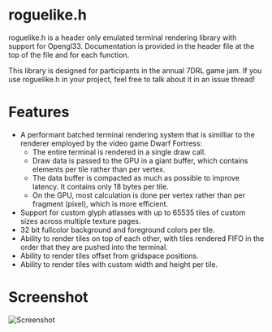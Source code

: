 <!--
SPDX-FileCopyrightText: 2021-2023 Daniel Aimé Valcour <fosssweeper@gmail.com>

SPDX-License-Identifier: MIT
-->

<!--
    Copyright (c) 2021-2023 Daniel Aimé Valcour

    Permission is hereby granted, free of charge, to any person obtaining a copy of
    this software and associated documentation files (the "Software"), to deal in
    the Software without restriction, including without limitation the rights to
    use, copy, modify, merge, publish, distribute, sublicense, and/or sell copies of
    the Software, and to permit persons to whom the Software is furnished to do so,
    subject to the following conditions:
    The above copyright notice and this permission notice shall be included in all
    copies or substantial portions of the Software.
    THE SOFTWARE IS PROVIDED "AS IS", WITHOUT WARRANTY OF ANY KIND, EXPRESS OR
    IMPLIED, INCLUDING BUT NOT LIMITED TO THE WARRANTIES OF MERCHANTABILITY, FITNESS
    FOR A PARTICULAR PURPOSE AND NONINFRINGEMENT. IN NO EVENT SHALL THE AUTHORS OR
    COPYRIGHT HOLDERS BE LIABLE FOR ANY CLAIM, DAMAGES OR OTHER LIABILITY, WHETHER
    IN AN ACTION OF CONTRACT, TORT OR OTHERWISE, ARISING FROM, OUT OF OR IN
    CONNECTION WITH THE SOFTWARE OR THE USE OR OTHER DEALINGS IN THE SOFTWARE.
-->

# roguelike.h

roguelike.h is a header only emulated terminal rendering library with support for Opengl33. Documentation is provided in the header file at the top of the file and for each function.

This library is designed for participants in the annual 7DRL game jam. If you use roguelike.h in your project, feel free to talk about it in an issue thread!

# Features

- A performant batched terminal rendering system that is similliar to the renderer employed by the video game Dwarf Fortress:
  - The entire terminal is rendered in a single draw call.
  - Draw data is passed to the GPU in a giant buffer, which contains elements per tile rather than per vertex.
  - The data buffer is compacted as much as possible to improve latency. It contains only 18 bytes per tile.
  - On the GPU, most calculation is done per vertex rather than per fragment (pixel), which is more efficient.
- Support for custom glyph atlasses with up to 65535 tiles of custom sizes across multiple texture pages.
- 32 bit fullcolor background and foreground colors per tile.
- Ability to render tiles on top of each other, with tiles rendered FIFO in the order that they are pushed into the terminal.
- Ability to render tiles offset from gridspace positions.
- Ability to render tiles with custom width and height per tile.

# Screenshot

![Screenshot](https://user-images.githubusercontent.com/60055347/162460417-d6114d2f-2386-4eae-ad15-e2db4062a078.png)
